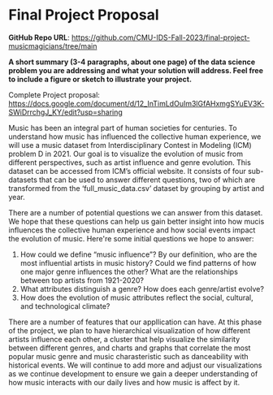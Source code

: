 # Final Project Proposal

**GitHub Repo URL**: https://github.com/CMU-IDS-Fall-2023/final-project-musicmagicians/tree/main

**A short summary (3-4 paragraphs, about one page) of the data science problem you are addressing and what your solution will address. Feel free to include a figure or sketch to illustrate your project.**

Complete Project proposal: https://docs.google.com/document/d/12_InTimLdOuIm3lGfAHxmgSYuEV3K-SWiDrrchgJ_KY/edit?usp=sharing

Music has been an integral part of human societies for centuries. To understand how music has influenced the collective human experience, we will use a music dataset from Interdisciplinary Contest in Modeling (ICM) problem D in 2021. Our goal is to visualize the evolution of music from different perspectives, such as artist influence and genre evolution. This dataset can be accessed from ICM’s official website. It consists of four sub-datasets that can be used to answer different questions, two of which are transformed from the ‘full_music_data.csv’ dataset by grouping by artist and year.

There are a number of potential questions we can answer from this dataset. We hope that these questions can help us gain better insight into how mucis influences the collective human experience and how social events impact the evolution of music. Here're some initial questions we hope to answer:

1. How could we define “music influence”? By our definition, who are the most influential artists in music history? Could we find patterns of how one major genre influences the other? What are the relationships between top artists from 1921-2020?
2. What attributes distinguish a genre? How does each genre/artist evolve? 
3. How does the evolution of music attributes reflect the social, cultural, and technological climate?

There are a number of features that our appllication can have. At this phase of the project, we plan to have hierarchical visualization of how different artists influence each other, a cluster that help visualize the similarity between different genres, and charts and graphs that correlate the most popular music genre and music charasteristic such as danceability with historical events. We will continue to add more and adjust our visualizations as we continue development to ensure we gain a deeper understanding of how music interacts with our daily lives and how music is affect by it. 
